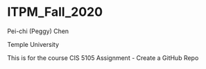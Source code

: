 # ITPM_Fall_2020

Pei-chi (Peggy) Chen

Temple University

This is for the course CIS 5105 Assignment - Create a GitHub Repo
